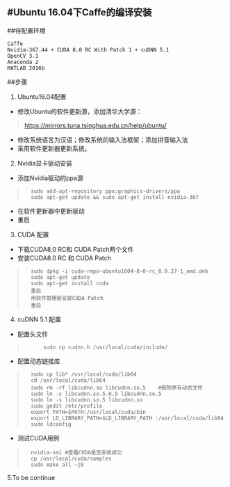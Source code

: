 #Ubuntu 16.04下Caffe的编译安装
--

##待配置环境

	Caffe
	Nvidia-367.44 + CUDA 8.0 RC With Patch 1 + cuDNN 5.1
	OpenCV 3.1
	Anaconda 2
	MATLAB 2016b

##步骤

1. Ubuntu16.04配置

- 修改Ubuntu的软件更新源，添加清华大学源：

>https://mirrors.tuna.tsinghua.edu.cn/help/ubuntu/  

- 修改系统语言为汉语；修改系统的输入法框架；添加拼音输入法
- 采用软件更新器更新系统。

2. Nvidia显卡驱动安装

- 添加Nvidia驱动的ppa源

>		sudo add-apt-repository ppa:graphics-drivers/ppa
>		sudo apt-get update && sudo apt-get install nvidia-367

- 在软件更新器中更新驱动
- 重启

3. CUDA 配置

- 下载CUDA8.0 RC和 CUDA Patch两个文件
- 安装CUDA8.0 RC 和 CUDA Patch

>   	sudo dpkg -i cuda-repo-ubuntu1604-8-0-rc_8.0.27-1_amd.deb
>   	sudo apt-get update
>   	sudo apt-get install cuda
>  		重启
>   	用软件管理器安装CUDA Patch
>   	重启

4. cuDNN 5.1 配置

- 配置头文件
>   		sudo cp cudnn.h /usr/local/cuda/include/
- 配置动态链接库


>   	sudo cp lib* /usr/local/cuda/lib64
>   	cd /usr/local/cuda/lib64
>   	sudo rm -rf libcudnn.so libcudnn.so.5    #删除原有动态文件
>   	sudo ln -s libcudnn.so.5.0.5 libcudnn.so.5
>   	sudo ln -s libcudnn.so.5 libcudnn.so
>   	sudo gedit /etc/profile
>   	export PATH=$PATH:/usr/local/cuda/bin
>   	export LD_LIBRARY_PATH=$LD_LIBRARY_PATH :/usr/local/cuda/lib64
>   	sudo ldconfig
- 测试CUDA用例

>   	nvidia-smi #查看CUDA是否安装成功
>   	cp /usr/local/cuda/samples
>   	sudo make all –j8

5.To be continue

